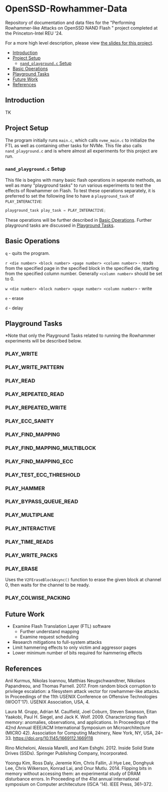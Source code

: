 # OpenSSD-Rowhammer-Data
Repository of documentation and data files for the "Performing Rowhammer-like Attacks on OpenSSD NAND Flash " project completed at the Princeton-Intel REU '24.

For a more high level description, please view [the slides for this project](https://docs.google.com/presentation/d/1VuKDGHRU1CSy5wz2qb5-6ENMViEKH8YWHjf_TMDVi7Q/edit?usp=sharing).

- [Introduction](#introduction)
- [Project Setup](#project-setup)
    - [`nand_playground.c` Setup](#nand_playgroundc-setup)
- [Basic Operations](#basic-operations)
- [Playground Tasks](#playground-tasks)
- [Future Work](#future-work)
- [References](#references)

## Introduction
TK

## Project Setup
The program initially runs `main.c`, which calls `nvme_main.c` to initialize the FTL as well as containing other tasks for NVMe. This file also calls `nand_playground.c` and is where almost all experiments for this project are run.

### `nand_playground.c` Setup
This file is begins with many basic flash operations in seperate methods, as well as many "playground tasks" to run various experiments to test the effects of Rowhammer on Flash. To test these operations separately, it is preferred to set the following line to have a `playground_task` of `PLAY_INTERACTIVE`:
```c
playground_task play_task = PLAY_INTERACTIVE;
```
These operations will be further described in [Basic Operations](#basic-operations). Further playground tasks are discussed in [Playground Tasks](#playground-tasks).

## Basic Operations

`q` - quits the program.

`r <die number> <block number> <page number> <column number>` - reads from the specified page in the specified block in the specified die, starting from the specified column number. Generally `<column number>` should be set to 0. 

`w <die number> <block number> <page number> <column number>` - write

`e` - erase

`d` - delay


## Playground Tasks
\*Note that only the Playground Tasks related to running the Rowhammer experiments will be described below.

### PLAY_WRITE

### PLAY_WRITE_PATTERN

### PLAY_READ

### PLAY_REPEATED_READ

### PLAY_REPEATED_WRITE

### PLAY_ECC_SANITY

### PLAY_FIND_MAPPING

### PLAY_FIND_MAPPING_MULTIBLOCK

### PLAY_FIND_MAPPING_ECC

### PLAY_TEST_ECC_THRESHOLD

### PLAY_HAMMER

### PLAY_BYPASS_QUEUE_READ

### PLAY_MULTIPLANE

### PLAY_INTERACTIVE

### PLAY_TIME_READS

### PLAY_WRITE_PACKS

### PLAY_ERASE
Uses the `V2FEraseBlockAsync()` function to erase the given block at channel 0, then waits for the channel to be ready. 

### PLAY_COLWISE_PACKING

## Future Work
- Examine Flash Translation Layer (FTL) software
    - Further understand mapping
    - Examine request scheduling
- Research mitigations to full-system attacks
- Limit hammering effects to only victim and aggressor pages
- Lower minimum number of bits required for hammering effects

## References
Anil Kurmus, Nikolas Ioannou, Matthias Neugschwandtner, Nikolaos Papandreou, and Thomas Parnell. 2017. From random block corruption to privilege escalation: a filesystem attack vector for rowhammer-like attacks. In Proceedings of the 11th USENIX Conference on Offensive Technologies (WOOT'17). USENIX Association, USA, 4.

Laura M. Grupp, Adrian M. Caulfield, Joel Coburn, Steven Swanson, Eitan Yaakobi, Paul H. Siegel, and Jack K. Wolf. 2009. Characterizing flash memory: anomalies, observations, and applications. In Proceedings of the 42nd Annual IEEE/ACM International Symposium on Microarchitecture (MICRO 42). Association for Computing Machinery, New York, NY, USA, 24–33. https://doi.org/10.1145/1669112.1669118

Rino Micheloni, Alessia Marelli, and Kam Eshghi. 2012. Inside Solid State Drives (SSDs). Springer Publishing Company, Incorporated.

Yoongu Kim, Ross Daly, Jeremie Kim, Chris Fallin, Ji Hye Lee, Donghyuk Lee, Chris Wilkerson, Konrad Lai, and Onur Mutlu. 2014. Flipping bits in memory without accessing them: an experimental study of DRAM disturbance errors. In Proceeding of the 41st annual international symposium on Computer architecuture (ISCA '14). IEEE Press, 361–372.
